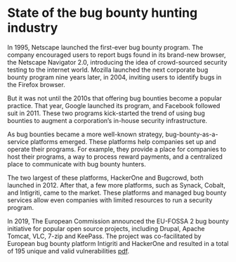 # State of the bug bounty hunting industry

In 1995, Netscape launched the first-ever bug bounty program. The company encouraged users to report bugs found in its brand-new browser, the Netscape Navigator 2.0, introducing the idea of crowd-sourced security testing to the internet world. Mozilla launched the next corporate bug bounty program nine years later, in 2004, inviting users to identify bugs in the Firefox browser.

But it was not until the 2010s that offering bug bounties become a popular practice. That year, Google launched its program, and Facebook followed suit in 2011. These two programs kick-started the trend of using bug bounties to augment a corporation’s in-house security infrastructure.

As bug bounties became a more well-known strategy, bug-bounty-as-a-service platforms emerged. These platforms help companies set up and operate their programs. For example, they provide a place for companies to host their programs, a way to process reward payments, and a centralized place to communicate with bug bounty hunters.

The two largest of these platforms, HackerOne and Bugcrowd, both launched in 2012. After that, a few more platforms, such as Synack, Cobalt, and Intigriti, came to the market. These platforms and managed bug bounty services allow even companies with limited resources to run a security program.

In 2019, The European Commission announced the EU-FOSSA 2 bug bounty initiative for popular open source projects, including Drupal, Apache Tomcat, VLC, 7-zip and KeePass. The project was co-facilitated by European bug bounty platform Intigriti and HackerOne and resulted in a total of 195 unique and valid vulnerabilities [pdf](https://joinup.ec.europa.eu/sites/default/files/custom-page/attachment/2020-06/EU-FOSSA%202%20-%20D3.1%20Bug%20Bounties%20Summary%20Final_0.pdf).